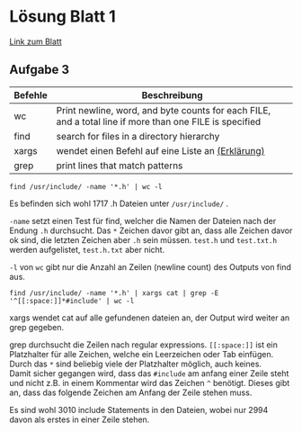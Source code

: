 # Lösung Blatt 1
[Link zum Blatt](https://scoop.iwr.uni-heidelberg.de/teaching/2023ss/grundkurscpp/uebung01.pdf)

## Aufgabe 3
|Befehle|Beschreibung|
|---|---|  
|wc | Print newline, word, and byte counts for each FILE, and a total line if more than one FILE is specified|
|find | search for files in a directory hierarchy|
|xargs|wendet einen Befehl auf eine Liste an [(Erklärung)](https://wiki.ubuntuusers.de/xargs/)|
|grep|print lines that match patterns|

```
find /usr/include/ -name '*.h' | wc -l
```
Es befinden sich wohl 1717 .h Dateien unter `/usr/include/` .

`-name` setzt einen Test für find, welcher die Namen der Dateien nach der Endung `.h` durchsucht. Das `*` Zeichen davor gibt an, dass alle Zeichen davor ok sind, die letzten Zeichen aber `.h` sein müssen. 
`test.h` und `test.txt.h` werden aufgelistet, `test.h.txt` aber nicht.

`-l` von `wc` gibt nur die Anzahl an Zeilen (newline count) des Outputs von find aus.

```
find /usr/include/ -name '*.h' | xargs cat | grep -E '^[[:space:]]*#include' | wc -l
```

xargs wendet cat auf alle gefundenen dateien an, der Output wird weiter an grep gegeben.

grep durchsucht die Zeilen nach regular expressions. `[[:space:]]` ist ein Platzhalter für alle Zeichen, welche ein Leerzeichen oder Tab einfügen. Durch das `*` sind beliebig viele der Platzhalter möglich, auch keines.  
Damit sicher gegangen wird, dass das `#include` am anfang einer Zeile steht und nicht z.B. in einem Kommentar wird das Zeichen `^` benötigt. Dieses gibt an, dass das folgende Zeichen am Anfang der Zeile stehen muss.

Es sind wohl 3010 include Statements in den Dateien, wobei nur 2994 davon als erstes in einer Zeile stehen.